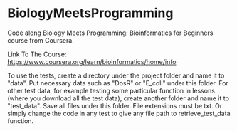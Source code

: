 # BiologyMeetsProgramming
Code along Biology Meets Programming: Bioinformatics for Beginners course from Coursera.

Link To The Course:
  https://www.coursera.org/learn/bioinformatics/home/info

To use the tests, create a directory under the project folder and name it to "data".
Put necessary data such as "DosR" or "E_coli" under this folder.
For other test data, for example testing some particular function in lessons (where you download all the test data),
create another folder and name it to "test_data". Save all files under this folder. File extensions must be txt.
Or simply change the code in any test to give any file path to retrieve_test_data function.
